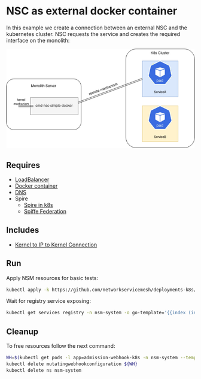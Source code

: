 # NSC as external docker container

In this example we create a connection between an external NSC and the kubernetes cluster.
NSC requests the service and creates the required interface on the monolith:

![NSC  k8s](./docker-NSC_k8s.png "NSC + k8s")

## Requires

- [LoadBalancer](../configuration/loadbalancer)
- [Docker container](./docker)
- [DNS](./dns)
- Spire
    - [Spire in k8s](../../spire/single_cluster)
    - [Spiffe Federation](./spiffe_federation)

## Includes

- [Kernel to IP to Kernel Connection](./usecases/Kernel2IP2Kernel)

## Run

Apply NSM resources for basic tests:
```bash
kubectl apply -k https://github.com/networkservicemesh/deployments-k8s/examples/k8s_monolith/configuration/cluster?ref=059a2d828e1515c02575c58fddabe21dc8e87e68
```

Wait for registry service exposing:
```bash
kubectl get services registry -n nsm-system -o go-template='{{index (index (index (index .status "loadBalancer") "ingress") 0) "ip"}}'
```

## Cleanup

To free resources follow the next command:
```bash
WH=$(kubectl get pods -l app=admission-webhook-k8s -n nsm-system --template '{{range .items}}{{.metadata.name}}{{"\n"}}{{end}}')
kubectl delete mutatingwebhookconfiguration ${WH}
kubectl delete ns nsm-system
```
